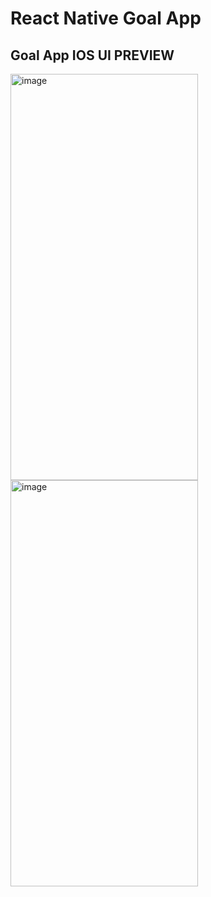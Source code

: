 <h1>React Native Goal App</h1>
<h2>Goal App IOS UI PREVIEW</h2>
<div>
  <img  width="300" height="650" alt="image" src="https://github.com/user-attachments/assets/de5da1a5-fdb7-4380-b9c3-318054f33a46" />
<img width="300" height="650"alt="image" src="https://github.com/user-attachments/assets/f8503768-41cf-46a7-ba0e-0d97a471b3aa" />
</div>
